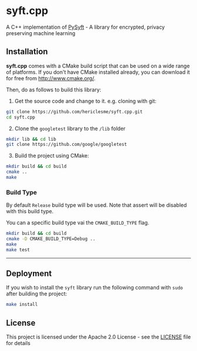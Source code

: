 # syft.cpp
A C++ implementation of [PySyft](https://github.com/OpenMined/PySyft/) - A library for encrypted, privacy preserving machine learning

## Installation

**syft.cpp** comes with a CMake build script that can be used on a wide range of platforms. If you don't have CMake installed already, you can download it for free from http://www.cmake.org/.

Then, do as follows to build this library:

1. Get the source code and change to it. e.g. cloning with git:
```bash
git clone https://github.com/hericlesme/syft.cpp.git
cd syft.cpp
```
2. Clone the `googletest` library to the `/lib` folder
```bash
mkdir lib && cd lib
git clone https://github.com/google/googletest
```

3. Build the project using CMake:

```bash
mkdir build && cd build
cmake ..
make
```

### Build Type

By default `Release` build type will be used. Note that assert will be disabled with this build type.

You can a specific build type vai the `CMAKE_BUILD_TYPE` flag.


```bash
mkdir build && cd build
cmake -D CMAKE_BUILD_TYPE=Debug ..
make
make test
```

***

## Deployment

If you wish to install the `syft` library run the following command with `sudo` after building the project:

```bash
make install
```

## License
This project is licensed under the Apache 2.0 License - see the [LICENSE](LICENSE) file for details
